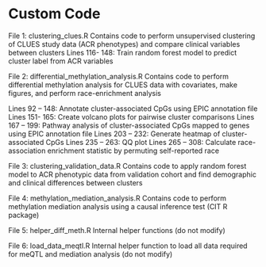 # Custom Code

File 1: clustering_clues.R
Contains code to perform unsupervised clustering of CLUES study data (ACR phenotypes) and compare clinical variables between clusters
Lines 116- 148: Train random forest model to predict cluster label from ACR variables 

File 2: differential_methylation_analysis.R
Contains code to perform differential methylation analysis for CLUES data with covariates, make figures, and perform race-enrichment analysis

Lines 92 – 148: Annotate cluster-associated CpGs using EPIC annotation file
Lines 151- 165: Create volcano plots for pairwise cluster comparisons
Lines 167 – 199: Pathway analysis of cluster-associated CpGs mapped to genes using EPIC annotation file
Lines 203 – 232: Generate heatmap of cluster-associated CpGs
Lines 235 – 263: QQ plot
Lines 265 – 308: Calculate race-association enrichment statistic by permuting self-reported race

File 3: clustering_validation_data.R
Contains code to apply random forest model to ACR phenotypic data from validation cohort and find demographic and clinical differences between clusters

File 4: methylation_mediation_analysis.R
Contains code to perform methylation mediation analysis using a causal inference test (CIT R package)

File 5: helper_diff_meth.R
Internal helper functions (do not modify)

File 6: load_data_meqtl.R
Internal helper function to load all data required for meQTL and mediation analysis (do not modify)


